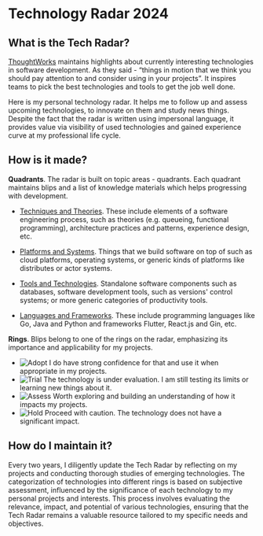 # Technology Radar 2024 

## What is the Tech Radar?

[ThoughtWorks](https://www.thoughtworks.com/radar) maintains highlights about currently interesting technologies in software development. As they said - “things in motion that we think you should pay attention to and consider using in your projects”. It inspires teams to pick the best technologies and tools to get the job well done.

Here is my personal technology radar. It helps me to follow up and assess upcoming technologies, to innovate on them and study news things. Despite the fact that the radar is written using impersonal language, it provides value via visibility of used technologies and gained experience curve at my professional life cycle.

## How is it made?

**Quadrants**. The radar is built on topic areas - quadrants. Each quadrant maintains blips and a list of knowledge materials which helps progressing with development.
* [Techniques and Theories](/tech/techniques-and-theories.md). These include elements of a software engineering process, such as theories (e.g. queueing, functional programming), architecture practices and patterns, experience design, etc.

* [Platforms and Systems](/tech/platforms-and-systems.md). Things that we build software on top of such as cloud platforms, operating systems, or generic kinds of platforms like distributes or actor systems.

* [Tools and Technologies](/tech/tools-and-technologies.md). Standalone software components such as databases, software development tools, such as versions' control systems; or more generic categories of productivity tools.

* [Languages and Frameworks](/tech/languages-and-frameworks.md). These include programming languages like Go, Java and Python and frameworks Flutter, React.js and Gin, etc.

**Rings**. Blips belong to one of the rings on the radar, emphasizing its importance and applicability for my projects.

* ![Adopt](https://img.shields.io/badge/adopt-d9ecc0?style=flat-square) I do have strong confidence for that and use it when appropriate in my projects.
*  ![Trial](https://img.shields.io/badge/trial-cadae0?style=flat-square) The technology is under evaluation. I am still testing its limits or learning new things about it.
* ![Assess](https://img.shields.io/badge/assess-fbe6a8?style=flat-square) Worth exploring and building an understanding of how it impacts my projects.
* ![Hold](https://img.shields.io/badge/hold-f7d1ca?style=flat-square) Proceed with caution. The technology does not have a significant impact.


## How do I maintain it?

Every two years, I diligently update the Tech Radar by reflecting on my projects and conducting thorough studies of emerging technologies. The categorization of technologies into different rings is based on subjective assessment, influenced by the significance of each technology to my personal projects and interests. This process involves evaluating the relevance, impact, and potential of various technologies, ensuring that the Tech Radar remains a valuable resource tailored to my specific needs and objectives. 
